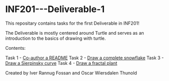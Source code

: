 # INF201---Deliverable-1

This repositary contains tasks for the first Deliverable in INF201!

The Deliverable is mostly centered around Turtle and serves as an introduction to the basics of drawing with turtle.

Contents:

Task 1 - [Co-author a README](README.md) 
Task 2 - [Draw a complete snowflake](snowflake.py) 
Task 3 - [Draw a Sierpinsky curve](sierpinsky.py) 
Task 4 - [Draw a fractal plant](plant.py) 

Created by Iver Rannug Fossan and Oscar Wiersdalen Thunold




